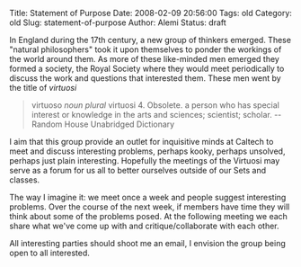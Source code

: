 Title: Statement of Purpose
Date: 2008-02-09 20:56:00
Tags: old
Category: old
Slug: statement-of-purpose
Author: Alemi
Status: draft

In England during the 17th century, a new group of thinkers emerged.  These "natural philosophers" took it upon themselves to ponder the workings of the world around them.  As more of these like-minded men emerged they formed a society, the Royal Society where they would meet periodically to discuss the work and questions that interested them.  These men went by the title of <span style="font-style:italic;">virtuosi</span> 
<blockquote>virtuoso <span style="font-style:italic;">noun plural</span> virtuosi
4. Obsolete. a person who has special interest or knowledge in the arts and sciences; scientist; scholar.
-- Random House Unabridged Dictionary</blockquote>

I aim that this group provide an outlet for inquisitive minds at Caltech to meet and discuss interesting problems, perhaps kooky, perhaps unsolved, perhaps just plain interesting.  Hopefully the meetings of the Virtuosi may serve as a forum for us all to better ourselves outside of our Sets and classes.

The way I imagine it:  we meet once a week and people suggest interesting problems.  Over the course of the next week, if members have time they will think about some of the problems posed.  At the following meeting we each share what we've come up with and critique/collaborate with each other.  

All interesting parties should shoot me an email, I envision the group being open to all interested.
